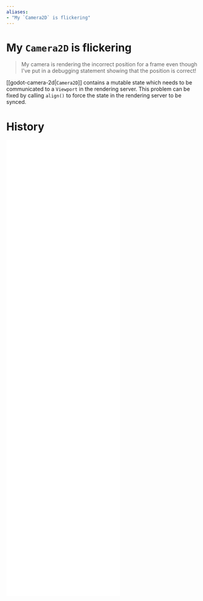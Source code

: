```yaml
---
aliases:
- "My `Camera2D` is flickering"
---
```


# My `Camera2D` is flickering

> My camera is rendering the incorrect position for a frame even though I've put in a debugging statement showing that the position is correct!

[[godot-camera-2d|`Camera2D`]] contains a mutable state which needs to be communicated to a `Viewport` in the rendering server. This problem can be fixed by calling `align()` to force the state in the rendering server to be synced.

# History

![20230516_0150](../entries/20230516_0150.md)
![20230516_0203](../entries/20230516_0203.md)
![20230517_0041](../entries/20230517_0041.md)
![20230517_0051](../entries/20230517_0051.md)
![20230517_0056](../entries/20230517_0056.md)
![20230517_0121](../entries/20230517_0121.md)
![20230517_0218](../entries/20230517_0218.md)
![20230517_0315](../entries/20230517_0315.md)
